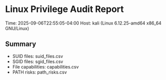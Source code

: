 # Linux Privilege Audit Report
Time: 2025-09-06T22:55:05-04:00
Host: kali (Linux 6.12.25-amd64 x86_64 GNU/Linux)

## Summary
- SUID files: suid_files.csv
- SGID files: sgid_files.csv
- File capabilities: capabilities.csv
- PATH risks: path_risks.csv

